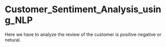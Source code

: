 # Customer_Sentiment_Analysis_using_NLP
Here we have to analyze the review of the customer is positive negative or netural.
